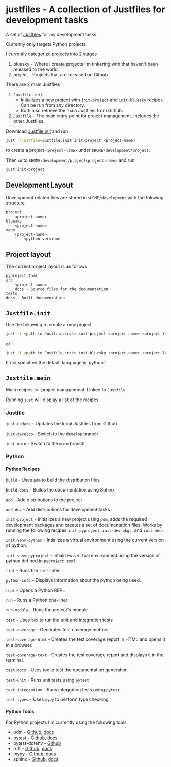 # justfiles -  A collection of Justfiles for development tasks

A set of [Justfiles](https://github.com/casey/just) for my development tasks.

Currently only targets Python projects.

I currently categorize projects into 2 stages

1. bluesky - Where I create projects I'm tinkering with that haven't been released to the world
2. project - Projects that are released on Github

There are 2 main Justfiles

1. `Justfile.init`
   - Initializes a new project with `init-project` and `init-bluesky` recipes. Can be run from any directory.
   - Both also retrieve the main Justfiles from Github.
2. `Justfile` - The main entry point for project management. Includes the other Justfiles.

Download [Justfile.init](https://raw.githubusercontent.com/sffjunkie/justfiles/main/Justfile.init) and run

```sh
just --justfile=Justfile.init init-project <project-name>
```

to create a project `<project-name>` under `$HOME/development/project`.

Then `cd` to `$HOME/development/project<project-name>` and run

```sh
just init-project
```

## Development Layout

Development related files are stored in `$HOME/development` with the folowing structure

```text
project
    <project-name>
bluesky
    <project-name>
venv
    <project-name>
        <python-version>
```

## Project layout

The current project layout is as follows

```text
pyproject.toml
src
    <project name>
    docs - Source files for the documentation
tests
docs - Built documentation
```

## `Justfile.init`

Use the following to create a new project

```sh
just -f <path to Justfile.init> init-project <project-name> <project-language>
```

or

```sh
just -f <path to Justfile.init> init-bluesky <project-name> <project-language>
```

If not specified the default language is 'python'.

## `Justfile.main`

Main recipes for project management. Linked to `Justfile`

Running `just` will display a list of the recipes.

### Justfile

`just-update` - Updates the local Justfiles from Github

`just-develop` - Switch to the `develop` branch

`just-main` - Switch to the `main` branch

### Python

#### Python Recipes

`build` - Uses `pdm` to build the distribution files

`build-docs` - Builds the documentation using Sphinx

`add` - Add distributions to the project

`add-dev` - Add distributions for development tasks

`init-project` - Initializes a new project using `pdm`,
adds the required development packages
and creates a set of documentation files.
Works by running the following recipes `init-pyproject`, `init-dev-pkgs`, and `init-docs`

`init-venv-python` - Intializes a virtual environment using the current version of python.

`init-venv-pyproject` - Intializes a virtual environment using the version of python defined in
`pyproject.toml`.

`lint` - Runs the `ruff` linter

`python-info` - Displays information about the python being used.

`repl` - Opens a Python REPL

`run` - Runs a Python one-liner

`run-module` - Runs the project's module

`test` - Uses `tox` to run the unit and integration tests

`test-coverage` - Generates test coverage metrics

`test-coverage-html` - Creates the test coverage report in HTML and opens it in a browser.

`test-coverage-text` - Creates the test coverage report and displays it in the terminal.

`test-docs` - Uses tox to test the documentation generation

`test-unit` - Runs unit tests using `pytest`

`test-integration` - Runs integration tests using `pytest`

`test-types` - Uses `mypy` to perform type checking

#### Python Tools

For Python projects I'm currently using the following tools

- pdm - [Github](https://github.com/pdm-project/pdm), [docs](https://pdm-project.org/en/latest/)
- pytest - [Github](https://github.com/pytest-dev/pytest), [docs](https://docs.pytest.org/)
- pytest-dotenv - [Github](https://github.com/theskumar/python-dotenv)
- ruff - [Github](https://github.com/astral-sh/ruff), [docs](https://docs.astral.sh/ruff/)
- mypy - [Github](https://github.com/python/mypy), [docs](https://mypy.readthedocs.io/en/stable/)
- sphinx - [Github](https://github.com/sphinx-doc/sphinx), [docs](https://www.sphinx-doc.org/en/master/)
